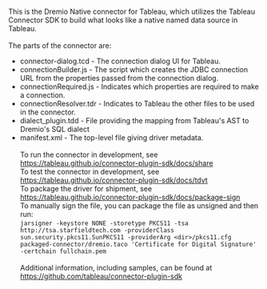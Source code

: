 This is the Dremio Native connector for Tableau, which utilizes the Tableau Connector SDK
to build what looks like a native named data source in Tableau.
<br/><br/>
The parts of the connector are:
 * connector-dialog.tcd - The connection dialog UI for Tableau.
 * connectionBuilder.js - The script which creates the JDBC connection URL from the properties passed from the connection dialog.
 * connectionRequired.js - Indicates which properties are required to make a connection.
 * connectionResolver.tdr - Indicates to Tableau the other files to be used in the connector.
 * dialect_plugin.tdd - File providing the mapping from Tableau's AST to Dremio's SQL dialect
 * manifest.xml - The top-level file giving driver metadata.
<br/><br/>
To run the connector in development, see https://tableau.github.io/connector-plugin-sdk/docs/share<br/>
To test the connector in development, see https://tableau.github.io/connector-plugin-sdk/docs/tdvt<br/>
To package the driver for shipment, see https://tableau.github.io/connector-plugin-sdk/docs/package-sign<br/>
To manually sign the file, you can package the file as unsigned and then run:<br/>
    `jarsigner -keystore NONE -storetype PKCS11 -tsa http://tsa.starfieldtech.com -providerClass sun.security.pkcs11.SunPKCS11 -providerArg <dir>/pkcs11.cfg packaged-connector/dremio.taco 'Certificate for Digital Signature' -certchain fullchain.pem`
<br/><br/>
Additional information, including samples, can be found at https://github.com/tableau/connector-plugin-sdk 
